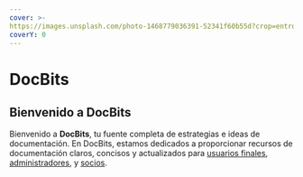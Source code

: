 ```yaml
---
cover: >-
https://images.unsplash.com/photo-1468779036391-52341f60b55d?crop=entropy&cs=srgb&fm=jpg&ixid=M3wxOTcwMjR8MHwxfHNlYXJjaHw4fHxEb2N1bWVudHN8ZW58MHx8fHwxNzEwMzIxNTkyfDA&ixlib=rb-4.0.3&q=85
coverY: 0
---
```


# DocBits

## Bienvenido a DocBits

Bienvenido a **DocBits**, tu fuente completa de estrategias e ideas de documentación. En DocBits, estamos dedicados a proporcionar recursos de documentación claros, concisos y actualizados para [usuarios finales](<README (1).md>), [administradores](admin-section/), y [socios](partner-section.md).
